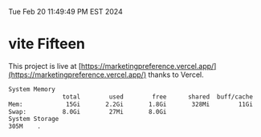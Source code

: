 Tue Feb 20 11:49:49 PM EST 2024

# vite Fifteen


This project is live at [https://marketingpreference.vercel.app/](https://marketingpreference.vercel.app/) thanks to Vercel.

```bash
System Memory
               total        used        free      shared  buff/cache   available
Mem:            15Gi       2.2Gi       1.8Gi       328Mi        11Gi        13Gi
Swap:          8.0Gi        27Mi       8.0Gi
System Storage
305M	.
```
